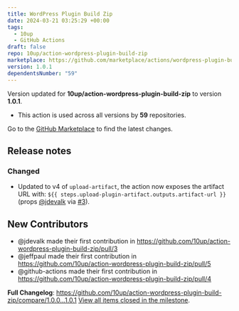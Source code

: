```yaml
---
title: WordPress Plugin Build Zip
date: 2024-03-21 03:25:29 +00:00
tags:
  - 10up
  - GitHub Actions
draft: false
repo: 10up/action-wordpress-plugin-build-zip
marketplace: https://github.com/marketplace/actions/wordpress-plugin-build-zip
version: 1.0.1
dependentsNumber: "59"
---
```



Version updated for **10up/action-wordpress-plugin-build-zip** to version **1.0.1**.
- This action is used across all versions by **59** repositories.

Go to the [GitHub Marketplace](https://github.com/marketplace/actions/wordpress-plugin-build-zip) to find the latest changes.

## Release notes

### Changed
- Updated to v4 of `upload-artifact`, the action now exposes the artifact URL with: `${{ steps.upload-plugin-artifact.outputs.artifact-url }}` (props [@jdevalk](https://github.com/jdevalk) via [#3](https://github.com/10up/action-wordpress-plugin-build-zip/pull/3)).

## New Contributors
* @jdevalk made their first contribution in https://github.com/10up/action-wordpress-plugin-build-zip/pull/3
* @jeffpaul made their first contribution in https://github.com/10up/action-wordpress-plugin-build-zip/pull/5
* @github-actions made their first contribution in https://github.com/10up/action-wordpress-plugin-build-zip/pull/4

**Full Changelog**: https://github.com/10up/action-wordpress-plugin-build-zip/compare/1.0.0...1.0.1
[View all items closed in the milestone](https://github.com/10up/action-wordpress-plugin-build-zip/milestone/2?closed=1).
